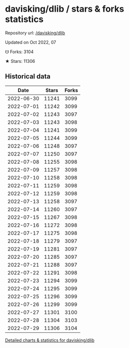 # davisking/dlib / stars & forks statistics

Repository url: [/davisking/dlib](https://github.com/davisking/dlib)

Updated on Oct 2022, 07

☋ Forks: 3104

★ Stars: 11306

## Historical data
| Date | Stars | Forks |
|------|-------|-------|
| 2022-06-30 | 11241 | 3099 | 
| 2022-07-01 | 11242 | 3099 | 
| 2022-07-02 | 11243 | 3097 | 
| 2022-07-03 | 11243 | 3098 | 
| 2022-07-04 | 11241 | 3099 | 
| 2022-07-05 | 11244 | 3099 | 
| 2022-07-06 | 11248 | 3097 | 
| 2022-07-07 | 11250 | 3097 | 
| 2022-07-08 | 11255 | 3098 | 
| 2022-07-09 | 11257 | 3098 | 
| 2022-07-10 | 11258 | 3098 | 
| 2022-07-11 | 11259 | 3098 | 
| 2022-07-12 | 11259 | 3098 | 
| 2022-07-13 | 11258 | 3097 | 
| 2022-07-14 | 11260 | 3097 | 
| 2022-07-15 | 11267 | 3098 | 
| 2022-07-16 | 11272 | 3098 | 
| 2022-07-17 | 11275 | 3098 | 
| 2022-07-18 | 11279 | 3097 | 
| 2022-07-19 | 11281 | 3097 | 
| 2022-07-20 | 11285 | 3097 | 
| 2022-07-21 | 11288 | 3097 | 
| 2022-07-22 | 11291 | 3098 | 
| 2022-07-23 | 11294 | 3099 | 
| 2022-07-24 | 11295 | 3099 | 
| 2022-07-25 | 11296 | 3099 | 
| 2022-07-26 | 11299 | 3099 | 
| 2022-07-27 | 11301 | 3100 | 
| 2022-07-28 | 11304 | 3103 | 
| 2022-07-29 | 11306 | 3104 | 


[Detailed charts & statistics for davisking/dlib](https://reviewgithub.com/rep/davisking/dlib)
